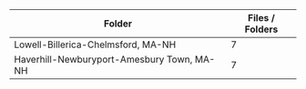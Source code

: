 | Folder                                     |   Files / Folders |
|--------------------------------------------|-------------------|
| Lowell-Billerica-Chelmsford, MA-NH         |                 7 |
| Haverhill-Newburyport-Amesbury Town, MA-NH |                 7 |
